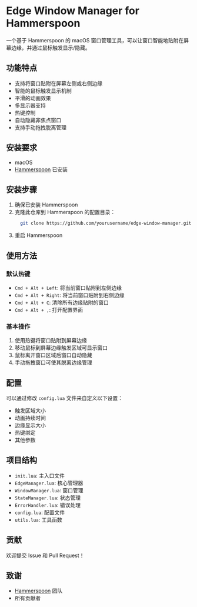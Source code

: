 # Edge Window Manager for Hammerspoon

一个基于 Hammerspoon 的 macOS 窗口管理工具，可以让窗口智能地贴附在屏幕边缘，并通过鼠标触发显示/隐藏。

## 功能特点

- 支持将窗口贴附在屏幕左侧或右侧边缘
- 智能的鼠标触发显示机制
- 平滑的动画效果
- 多显示器支持
- 热键控制
- 自动隐藏非焦点窗口
- 支持手动拖拽脱离管理

## 安装要求

- macOS
- [Hammerspoon](https://www.hammerspoon.org/) 已安装

## 安装步骤

1. 确保已安装 Hammerspoon
2. 克隆此仓库到 Hammerspoon 的配置目录：
   ```bash
     git clone https://github.com/yourusername/edge-window-manager.git ~/.hammerspoon
   ```
 3. 重启 Hammerspoon

## 使用方法

### 默认热键

- `Cmd + Alt + Left`: 将当前窗口贴附到左侧边缘
- `Cmd + Alt + Right`: 将当前窗口贴附到右侧边缘
- `Cmd + Alt + C`: 清除所有边缘贴附的窗口
- `Cmd + Alt + ,`: 打开配置界面

### 基本操作

1. 使用热键将窗口贴附到屏幕边缘
2. 移动鼠标到屏幕边缘触发区域可显示窗口
3. 鼠标离开窗口区域后窗口自动隐藏
4. 手动拖拽窗口可使其脱离边缘管理

## 配置

可以通过修改 `config.lua` 文件来自定义以下设置：

- 触发区域大小
- 动画持续时间
- 边缘显示大小
- 热键绑定
- 其他参数

## 项目结构

- `init.lua`: 主入口文件
- `EdgeManager.lua`: 核心管理器
- `WindowManager.lua`: 窗口管理
- `StateManager.lua`: 状态管理
- `ErrorHandler.lua`: 错误处理
- `config.lua`: 配置文件
- `utils.lua`: 工具函数

## 贡献
欢迎提交 Issue 和 Pull Request！

## 致谢

- [Hammerspoon](https://www.hammerspoon.org/) 团队
- 所有贡献者
